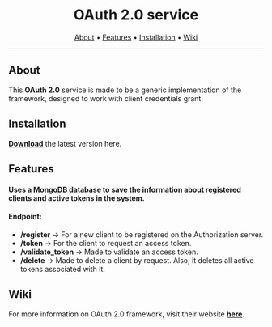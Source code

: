<h1 align="center">OAuth 2.0 service</h1>
      
<p align="center">
  <a href="#about">About</a> •
  <a href="#features">Features</a> •
  <a href="#installation">Installation</a> •
  <a href="#wiki">Wiki</a> 
</p>

---

## About

This **OAuth 2.0** service is made to be a generic implementation of the framework, designed to work with client credentials grant. 


## Installation

**[Download](https://github.com/UMinho-Netedge/oauth-server/archive/refs/heads/master.zip)** the latest version here.


## Features

#### Uses a MongoDB database to save the information about registered clients and active tokens in the system.

#### Endpoint:

* **/register** -> For a new client to be registered on the Authorization server.
* **/token** -> For the client to request an access token.
* **/validate_token** -> Made to validate an access token.
* **/delete** -> Made to delete a client by request. Also, it deletes all active tokens associated with it.

## Wiki

For more information on OAuth 2.0 framework, visit their website **[here](https://oauth.net/2/)**.
